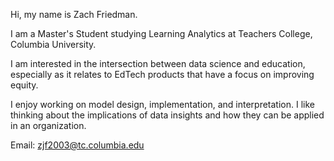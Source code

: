 Hi, my name is Zach Friedman. 

I am a Master's Student studying Learning Analytics at Teachers College, Columbia University.

I am interested in the intersection between data science and education, especially as it relates to EdTech products that have a focus on improving equity. 

I enjoy working on model design, implementation, and interpretation. I like thinking about the implications of data insights and how they can be applied in an organization.

Email: zjf2003@tc.columbia.edu

<!---
zjf2003tc/zjf2003tc is a ✨ special ✨ repository because its `README.md` (this file) appears on your GitHub profile.
You can click the Preview link to take a look at your changes.
--->
